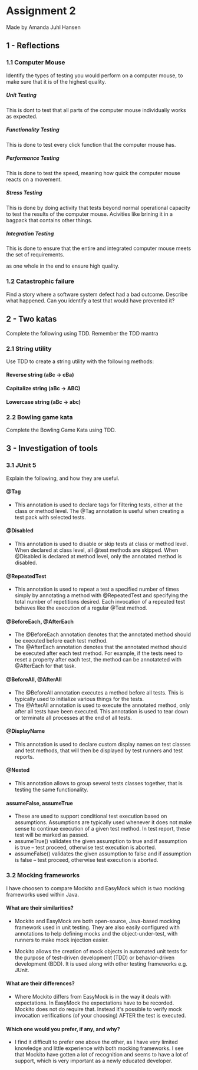 # Assignment 2

Made by Amanda Juhl Hansen

## 1 - Reflections

### 1.1 Computer Mouse

Identify the types of testing you would perform on a computer mouse, to make sure that it is of the highest quality.

##### Unit Testing
This is dont to test that all parts of the computer mouse individually works as expected. 

##### Functionality Testing
This is done to test every click function that the computer mouse has. 

##### Performance Testing 
This is done to test the speed, meaning how quick the computer mouse reacts on a movement. 

##### Stress Testing 
This is done by doing activity that tests beyond normal operational capacity to test the results of the computer mouse. Acivities like brining it in a bagpack that contains other things.

##### Integration Testing 
This is done to ensure that the entire and integrated computer mouse meets the set of requirements. 

as one whole in the end to ensure high quality.

### 1.2 Catastrophic failure

Find a story where a software system defect had a bad outcome. Describe
what happened. Can you identify a test that would have prevented it?

## 2 - Two katas

Complete the following using TDD. Remember the TDD mantra

### 2.1 String utility

Use TDD to create a string utility with the following methods:

#### Reverse string (aBc -> cBa)
#### Capitalize string (aBc -> ABC)
#### Lowercase string (aBc -> abc)

### 2.2 Bowling game kata

Complete the Bowling Game Kata using TDD.

## 3 - Investigation of tools

### 3.1 JUnit 5

Explain the following, and how they are useful.

#### @Tag

- This annotation is used to declare tags for filtering tests, either at the class or method level. The @Tag annotation is useful when creating a test pack with selected tests.

#### @Disabled

- This annotation is used to disable or skip tests at class or method level. When declared at class level, all @test methods are skipped. When @Disabled is declared at method level, only the annotated method is disabled.

#### @RepeatedTest

- This annotation is used to repeat a test a specified number of times simply by annotating a method with @RepeatedTest and specifying the total number of repetitions desired. Each invocation of a repeated test behaves like the execution of a regular @Test method.

#### @BeforeEach, @AfterEach

- The @BeforeEach annotation denotes that the annotated method should be executed before each test method.
- The @AfterEach annotation denotes that the annotated method should be executed after each test method. For example, if the tests need to reset a property after each test, the method can be annotateted with @AfterEach for that task. 

#### @BeforeAll, @AfterAll

- The @BeforeAll annotation executes a method before all tests. This is typically used to initialize various things for the tests.
- The @AfterAll annotation is used to execute the annotated method, only after all tests have been executed. This annotation is used to tear down or terminate all processes at the end of all tests.

#### @DisplayName

- This annotation is used to declare custom display names on test classes and test methods, that will then be displayed by test runners and test reports.

#### @Nested

- This annotation allows to group  several tests classes together, that is testing the same functionality. 

#### assumeFalse, assumeTrue

- These are used to support conditional test execution based on assumptions. Assumptions are typically used whenever it does not make sense to continue execution of a given test method. In test report, these test will be marked as passed.
- assumeTrue() validates the given assumption to true and if assumption is true – test proceed, otherwise test execution is aborted.
- assumeFalse() validates the given assumption to false and if assumption is false – test proceed, otherwise test execution is aborted. 

### 3.2 Mocking frameworks

I have choosen to compare Mockito and EasyMock which is two mocking frameworks used within Java. 

#### What are their similarities?

- Mockito and EasyMock are both open-source, Java-based mocking framework used in unit testing. They are also easily configured with annotations to help defining mocks and the object-under-test, with runners to make mock injection easier.

- Mockito allows the creation of mock objects in automated unit tests for the purpose of test-driven development (TDD) or behavior-driven development (BDD). It is used along with other testing frameworks e.g. JUnit.

#### What are their differences?

- Where Mockito differs from EasyMock is in the way it deals with expectations. In EasyMock the expectations have to be recorded. Mockito does not do require that. Instead it's possible to verify mock invocation verifications (of your choosing) AFTER the test is executed.

#### Which one would you prefer, if any, and why?

- I find it difficult to prefer one above the other, as I have very limited knowledge and little experience with both mocking frameworks. I see that Mockito have gotten a lot of recognition and seems to have a lot of support, which is very important as a newly educated developer.
 
